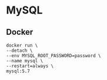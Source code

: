 # MySQL


## Docker

```
docker run \
--detach \
--env MYSQL_ROOT_PASSWORD=password \
--name mysql \
--restart=always \
mysql:5.7
```
